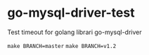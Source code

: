 # go-mysql-driver-test
Test timeout for golang librari go-mysql-driver

`make BRANCH=master`
`make BRANCH=v1.2`
